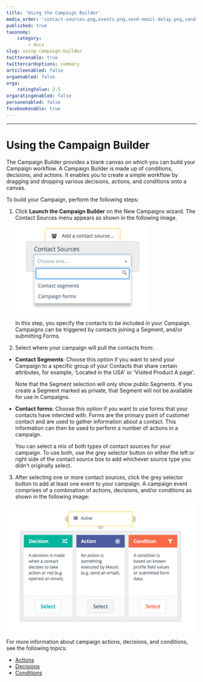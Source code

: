 ```yaml
---
title: 'Using the Campaign Builder'
media_order: 'contact-sources.png,events.png,send-email-delay.png,send-email-delay-nonaction.png,campaign-decisions.gif'
published: true
taxonomy:
    category:
        - docs
slug: using-campaign-builder
twitterenable: true
twittercardoptions: summary
articleenabled: false
orgaenabled: false
orga:
    ratingValue: 2.5
orgaratingenabled: false
personenabled: false
facebookenable: true
---
```


---------------------
# Using the Campaign Builder
The Campaign Builder provides a blank canvas on which you can build your Campaign workflow. A Campaign Builder is made up of conditions, decisions, and actions. It  enables you to create a simple workflow by dragging and dropping various decisions, actions, and conditions onto a canvas.


To build your Campaign, perform the following steps:

1. Click **Launch the Campaign Builder** on the New Campaigns wizard. The Contact Sources menu appears as shown in the following image.
![Screenshot of Contact Sources](contact-sources.png)

   In this step, you specify the contacts to be included in your Campaign. Campaigns can be triggered by contacts joining a Segment, and/or submitting Forms.

2. Select where your campaign will pull the contacts from: 

 - **Contact Segments**: Choose this option if you want to send your Campaign to a specific group of your Contacts that share certain attributes, for example, 'Located in the USA' or 'Visited Product A page'.
 
    Note that the Segment selection will only show public Segments. If you create a Segment marked as private, that Segment will not be available for use in Campaigns.

 - **Contact forms**: Choose this option if you want to use forms that your contacts have intercted with. Forms are the primary point of customer contact and are used to gather information about a contact. This information can then be used to perform a number of actions in a campaign. 
 
   You can select a mix of both types of contact sources for your campaign. To use both, use the grey selector button on either the left or right side of the contact source box to add whichever source type you didn’t originally select.

3. After selecting one or more contact sources, click the grey selector button to add at least one event to your campaign. A campaign event comprises of a combination of actions, decisions, and/or conditions as shown in the following image:


![](events.png)

For more information about campaign actions, decisions, and conditions, see the following topics:

 - [Actions][actions]
 - [Decisions][decisions]
 - [Conditions][conditions]



[actions]: </campaigns/using-campaign-builder/actions>
[decisions]: </campaigns/using-campaign-builder/decisions>
[Conditions]: </campaigns/using-campaign-builder/conditions>
